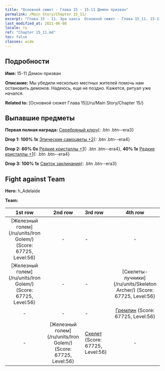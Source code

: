 ```yaml
---
title: "Основной сюжет - Глава 15 - 15-11 Демон призван"
permalink: /Main Story/Chapter 15_11/
excerpt: "Глава 15 - 11. Эра хаоса  Основной сюжет - Глава 15_11. 15-11 Демон призван"
last_modified_at: 2021-06-08
locale: ru
ref: "Chapter 15_11.md"
toc: false
classes: wide
---
```


## Подробности

 **Имя:** 15-11 Демон призван

 **Описание:** Мы убедили несколько местных жителей помочь нам остановить демонов. Надеюсь, еще не поздно. Кажется, ритуал уже начался.

 **Related to:** [Основной сюжет Глава 15](/ru/Main Story/Chapter 15/)

## Выпавшие предметы

 **Первая полная награда:** [Серебряный ключ](/ItemsRU/con_693/){: .btn .btn--era3}

 **Drop 1:** **100% 1x** [Эпические самоцветы +2](/ItemsRU/mat_51/){: .btn .btn--era4}

 **Drop 2:** **60% 0x** [Редкие кристаллы +1](/ItemsRU/mat_45/){: .btn .btn--era4}, **40% 1x** [Редкие кристаллы +1](/ItemsRU/mat_45/){: .btn .btn--era4}

 **Drop 3:** **100% 1x** [Свиток заклинания](/ItemsRU/con_694/){: .btn .btn--era3}


## Fight against Team
 **Hero:** h_Adelaide

 **Team:**


  | 1st row | 2nd row | 3rd row | 4th row |
  |:----:|:----:|:----|:----:|
  | [Железный голем](/ru/units/Iron Golem/) (Score: 67725, Level:56)  | - | - | - |
  | [Железный голем](/ru/units/Iron Golem/) (Score: 67725, Level:56)  | - | - | [Скелеты-лучники](/ru/units/Skeleton Archer/) (Score: 67725, Level:56)  |
  | - | - | - | [Гремлин](/ru/units/Gremlin/) (Score: 67725, Level:56)  |
  | - | [Железный голем](/ru/units/Iron Golem/) (Score: 67725, Level:56)  | [Скелет](/ru/units/Skeleton/) (Score: 67725, Level:56)  | - |


